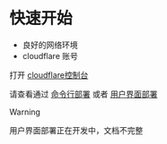 # 快速开始

- 良好的网络环境
- cloudflare 账号

打开 [cloudflare控制台](https://dash.cloudflare.com/)

请查看通过 [命令行部署](/zh/guide/cli/pre-requisite) 或者 [用户界面部署](/zh/guide/ui/d1)

> [!WARNING]
> 用户界面部署正在开发中，文档不完整
